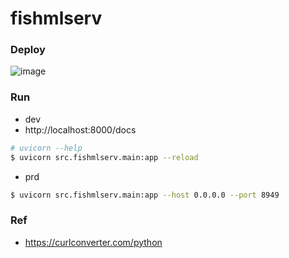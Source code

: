 # fishmlserv

### Deploy
![image](https://github.com/user-attachments/assets/e3af6d93-78de-416d-bf0d-c1079d42a4ef)

### Run
- dev
- http://localhost:8000/docs
```bash
# uvicorn --help
$ uvicorn src.fishmlserv.main:app --reload
```
- prd
```bash
$ uvicorn src.fishmlserv.main:app --host 0.0.0.0 --port 8949
```

### Ref
- https://curlconverter.com/python
